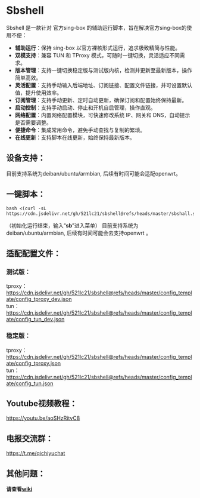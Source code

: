# Sbshell

Sbshell 是一款针对 官方sing-box 的辅助运行脚本，旨在解决官方sing-box的使用不便：

- **辅助运行**：保持 sing-box 以官方裸核形式运行，追求极致精简与性能。
- **双模支持**：兼容 TUN 和 TProxy 模式，可随时一键切换，灵活适应不同需求。
- **版本管理**：支持一键切换稳定版与测试版内核，检测并更新至最新版本，操作简单高效。
- **灵活配置**：支持手动输入后端地址、订阅链接、配置文件链接，并可设置默认值，提升使用效率。
- **订阅管理**：支持手动更新、定时自动更新，确保订阅和配置始终保持最新。
- **启动控制**：支持手动启动、停止和开机自启管理，操作直观。
- **网络配置**：内置网络配置模块，可快速修改系统 IP、网关和 DNS，自动提示是否需要调整。
- **便捷命令**：集成常用命令，避免手动查找与复制的繁琐。
- **在线更新**：支持脚本在线更新，始终保持最新版本。

## 设备支持：

目前支持系统为deiban/ubuntu/armbian, 后续有时间可能会适配openwrt。

## 一键脚本：
```
bash <(curl -sL https://cdn.jsdelivr.net/gh/521lc21/sbshell@refs/heads/master/sbshall.sh)
```
（初始化运行结束，输入“**sb**”进入菜单）
目前支持系统为deiban/ubuntu/armbian, 后续有时间可能会去支持openwrt 。

## 适配配置文件：

### 测试版：  
tproxy：
https://cdn.jsdelivr.net/gh/521lc21/sbshell@refs/heads/master/config_template/config_tproxy_dev.json    
tun：
https://cdn.jsdelivr.net/gh/521lc21/sbshell@refs/heads/master/config_template/config_tun_dev.json  

### 稳定版：  
tproxy：
https://cdn.jsdelivr.net/gh/521lc21/sbshell@refs/heads/master/config_template/config_tproxy.json    
tun：
https://cdn.jsdelivr.net/gh/521lc21/sbshell@refs/heads/master/config_template/config_tun.json  

## Youtube视频教程：
https://youtu.be/aoSHzRitvC8

## 电报交流群：
https://t.me/qichiyuchat

## 其他问题：

**请查看[wiki](https://github.com/qichiyuhub/sbshell/wiki)**
